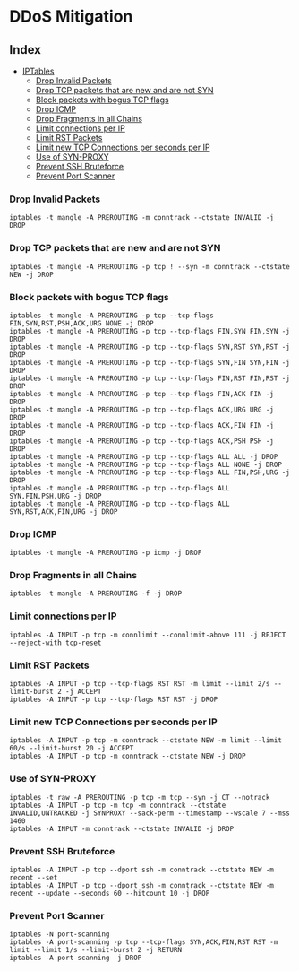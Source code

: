 # DDoS Mitigation

## Index
- [IPTables](#iptables)
  - [Drop Invalid Packets](#drop-invalid-packets)
  - [Drop TCP packets that are new and are not SYN](#drop-tcp-packets-that-are-new-and-are-not-sync)
  - [Block packets with bogus TCP flags](#block-packets-with-bogus-tcp-flags)
  - [Drop ICMP](#drop-icmp)
  - [Drop Fragments in all Chains](#Drop-Fragments-in-all-Chains)
  - [Limit connections per IP](#Limit-connections-per-IP)
  - [Limit RST Packets](#Limit-RST-packets)
  - [Limit new TCP Connections per seconds per IP](#Limit-new-TCP-Connections-per-seconds-per-IP)
  - [Use of SYN-PROXY](#use-of-syn-proxy)
  - [Prevent SSH Bruteforce](#Prevent-SSH-Bruteforce)
  - [Prevent Port Scanner](#prevent-port-scanner)
  
### Drop Invalid Packets
```
iptables -t mangle -A PREROUTING -m conntrack --ctstate INVALID -j DROP
```

### Drop TCP packets that are new and are not SYN
```
iptables -t mangle -A PREROUTING -p tcp ! --syn -m conntrack --ctstate NEW -j DROP
```

### Block packets with bogus TCP flags
```
iptables -t mangle -A PREROUTING -p tcp --tcp-flags FIN,SYN,RST,PSH,ACK,URG NONE -j DROP
iptables -t mangle -A PREROUTING -p tcp --tcp-flags FIN,SYN FIN,SYN -j DROP
iptables -t mangle -A PREROUTING -p tcp --tcp-flags SYN,RST SYN,RST -j DROP
iptables -t mangle -A PREROUTING -p tcp --tcp-flags SYN,FIN SYN,FIN -j DROP
iptables -t mangle -A PREROUTING -p tcp --tcp-flags FIN,RST FIN,RST -j DROP
iptables -t mangle -A PREROUTING -p tcp --tcp-flags FIN,ACK FIN -j DROP
iptables -t mangle -A PREROUTING -p tcp --tcp-flags ACK,URG URG -j DROP
iptables -t mangle -A PREROUTING -p tcp --tcp-flags ACK,FIN FIN -j DROP
iptables -t mangle -A PREROUTING -p tcp --tcp-flags ACK,PSH PSH -j DROP
iptables -t mangle -A PREROUTING -p tcp --tcp-flags ALL ALL -j DROP
iptables -t mangle -A PREROUTING -p tcp --tcp-flags ALL NONE -j DROP
iptables -t mangle -A PREROUTING -p tcp --tcp-flags ALL FIN,PSH,URG -j DROP
iptables -t mangle -A PREROUTING -p tcp --tcp-flags ALL SYN,FIN,PSH,URG -j DROP
iptables -t mangle -A PREROUTING -p tcp --tcp-flags ALL SYN,RST,ACK,FIN,URG -j DROP
```

### Drop ICMP
```
iptables -t mangle -A PREROUTING -p icmp -j DROP
```

### Drop Fragments in all Chains
```
iptables -t mangle -A PREROUTING -f -j DROP
```

### Limit connections per IP
```
iptables -A INPUT -p tcp -m connlimit --connlimit-above 111 -j REJECT --reject-with tcp-reset
```

### Limit RST Packets
```
iptables -A INPUT -p tcp --tcp-flags RST RST -m limit --limit 2/s --limit-burst 2 -j ACCEPT
iptables -A INPUT -p tcp --tcp-flags RST RST -j DROP
```

### Limit new TCP Connections per seconds per IP
```
iptables -A INPUT -p tcp -m conntrack --ctstate NEW -m limit --limit 60/s --limit-burst 20 -j ACCEPT
iptables -A INPUT -p tcp -m conntrack --ctstate NEW -j DROP
```

### Use of SYN-PROXY
```
iptables -t raw -A PREROUTING -p tcp -m tcp --syn -j CT --notrack
iptables -A INPUT -p tcp -m tcp -m conntrack --ctstate INVALID,UNTRACKED -j SYNPROXY --sack-perm --timestamp --wscale 7 --mss 1460
iptables -A INPUT -m conntrack --ctstate INVALID -j DROP
```

### Prevent SSH Bruteforce
```
iptables -A INPUT -p tcp --dport ssh -m conntrack --ctstate NEW -m recent --set
iptables -A INPUT -p tcp --dport ssh -m conntrack --ctstate NEW -m recent --update --seconds 60 --hitcount 10 -j DROP
```

### Prevent Port Scanner
```
iptables -N port-scanning
iptables -A port-scanning -p tcp --tcp-flags SYN,ACK,FIN,RST RST -m limit --limit 1/s --limit-burst 2 -j RETURN
iptables -A port-scanning -j DROP
```
